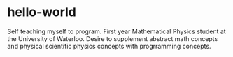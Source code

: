 # hello-world
Self teaching myself to program.
First year Mathematical Physics student at the University of Waterloo.
Desire to supplement abstract math concepts and physical scientific physics concepts with progrramming concepts.
